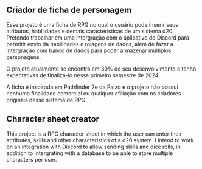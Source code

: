 <h2>Criador de ficha de personagem</h2>

Esse projeto é uma ficha de RPG no qual o usuário pode inserir seus atributos, habilidades e demais características de um sistema d20. Pretendo trabalhar em uma intergração com o aplicativo do Discord para permitir envio da habilidades e rolagens de dados, além de fazer a intergração com banco de dados para poder armazenar multiplos personagens.

O projeto atualmente se encontra em 30% de seu desenvolvimento e tenho expectativas de finalizá-lo nesse primeiro semestre de 2024.

A ficha é inspirada em Pathfinder 2e da Paizo e o projeto não possui nenhuma finalidade comercial ou qualquer afiliação com os criadores originais desse sistema de RPG.


<h2>Character sheet creator</h2>

This project is a RPG character sheet in which the user can enter their attributes, skills and other characteristics of a d20 system. I intend to work on an integration with Discord to allow sending skills and dice rolls, in addition to intergrating with a database to be able to store multiple characters per user.
